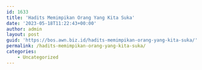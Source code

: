 ```yaml
---
id: 1633
title: 'Hadits Memimpikan Orang Yang Kita Suka'
date: '2023-05-18T11:22:43+00:00'
author: admin
layout: post
guid: 'https://bos.awn.biz.id/hadits-memimpikan-orang-yang-kita-suka/'
permalink: /hadits-memimpikan-orang-yang-kita-suka/
categories:
    - Uncategorized
---
```


